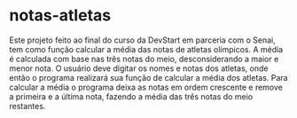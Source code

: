 # notas-atletas
  Este projeto feito ao final do curso da DevStart em parceria com o Senai, tem como função calcular a média das notas de atletas olímpicos. A média é calculada com base nas três notas do meio, desconsiderando a maior e menor nota. 
   O usuário deve digitar os nomes e notas dos atletas, onde então o programa realizará sua função de calcular a média dos atletas. Para calcular a média o programa deixa as notas em ordem crescente e remove a primeira e a última nota, fazendo a média das três notas do meio restantes.
